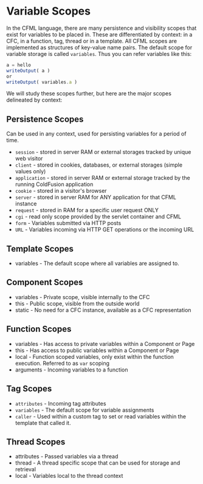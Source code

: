 # Variable Scopes

In the CFML language, there are many persistence and visibility scopes that exist for variables to be placed in.  These are differentiated by context: in a CFC, in a function, tag, thread or in a template.  All CFML scopes are implemented as structures of key-value name pairs. The default scope for variable storage is called `variables`.  Thus you can refer variables like this:

```js
a = hello
writeOutput( a )
or 
writeOutput( variables.a )
```

We will study these scopes further, but here are the major scopes delineated by context:

## Persistence Scopes

Can be used in any context, used for persisting variables for a period of time.

* `session` - stored in server RAM or external storages tracked by unique web visitor
* `client` - stored in cookies, databases, or external storages (simple values only)
* `application` - stored in server RAM or external storage tracked by the running ColdFusion application
* `cookie` - stored in a visitor's browser
* `server` - stored in server RAM for ANY application for that CFML instance
* `request` - stored in RAM for a specific user request ONLY
* `cgi` - read only scope provided by the servlet container and CFML
* `form` - Variables submitted via HTTP posts
* `URL` - Variables incoming via HTTP GET operations or the incoming URL

## Template Scopes

* variables - The default scope where all variables are assigned to.

## Component Scopes

* variables - Private scope, visible internally to the CFC
* this - Public scope, visible from the outside world
* static - No need for a CFC instance, available as a CFC representation

## Function Scopes
* variables - Has access to private variables within a Component or Page
* this - Has access to public variables within a Component or Page
* local - Function scoped variables, only exist within the function execution. Referred to as `var` scoping
* arguments - Incoming variables to a function

## Tag Scopes
* `attributes` - Incoming tag attributes
* `variables` - The default scope for variable assignments
* `caller` - Used within a custom tag to set or read variables within the template that called it.


## Thread Scopes
* attributes - Passed variables via a thread
* thread - A thread specific scope that can be used for storage and retrieval
* local - Variables local to the thread context

